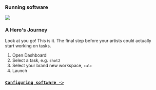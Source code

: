 ### Running software

![](https://dl.dropbox.com/s/lhz9qa3qlmmheue/videoplaceholder.png)

### A Hero's Journey

Look at you go! This is it. The final step before your artists could actually start working on tasks.

1. Open Dashboard
2. Select a task, e.g. `shot2`
3. Select your brand new workspace, `calc`
4. Launch

### [`Configuring software ->`](../configuring-software)